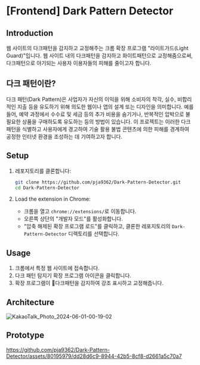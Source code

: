 # [Frontend] Dark Pattern Detector

## Introduction
웹 사이트의 다크패턴을 감지하고 교정해주는 크롬 확장 프로그램 "라이트가드(Light Guard)"입니다.
웹 사이트 내의 다크패턴을 감지하고 화이트패턴으로 교정해줌으로써, 다크패턴으로 야기되는 사용자 이용자들의 피해를 줄이고자 합니다.

## 다크 패턴이란?
다크 패턴(Dark Pattern)은 사업자가 자신의 이익을 위해 소비자의 착각, 실수, 비합리적인 지출 등을 유도하기 위해 의도한 웹이나 앱의 설계 또는 디자인을 의미합니다. 
예를 들어, 예약 과정에서 수수료 및 세금 등의 추가 비용을 숨기거나, 반복적인 압박으로 불필요한 상품을 구매하도록 유도하는 등의 방법이 있습니다. 
이 프로젝트는 이러한 다크 패턴을 식별하고 사용자에게 경고하여 기술 활용 불법 콘텐츠에 의한 피해를 경계하여 공정한 인터넷 환경을 조성하는 데 기여하고자 합니다.

## Setup
1. 레포지토리를 클론합니다:
    ```bash
    git clone https://github.com/pja9362/Dark-Pattern-Detector.git
    cd Dark-Pattern-Detector
    ```

2. Load the extension in Chrome:
    - 크롬을 열고 `chrome://extensions/`로 이동합니다.
    - 오른쪽 상단의 "개발자 모드"를 활성화합니다.
    - "압축 해제된 확장 프로그램 로드"를 클릭하고, 클론한 레포지토리의 `Dark-Pattern-Detector` 디렉토리를 선택합니다.

## Usage
1. 크롬에서 특정 웹 사이트에 접속합니다.
2. 다크 패턴 탐지기 확장 프로그램 아이콘을 클릭합니다.
3. 확장 프로그램이 다크패턴을 감지하여 강조 표시하고 교정해줍니다.

## Architecture
![KakaoTalk_Photo_2024-06-01-00-19-02](https://github.com/pja9362/Dark-Pattern-Detector/assets/80195979/7aa5bb48-6f1e-472a-a04f-d1885b9e235e)

## Prototype
https://github.com/pja9362/Dark-Pattern-Detector/assets/80195979/dd28d6c9-8944-42b5-8cf8-d2661a5c70a7




